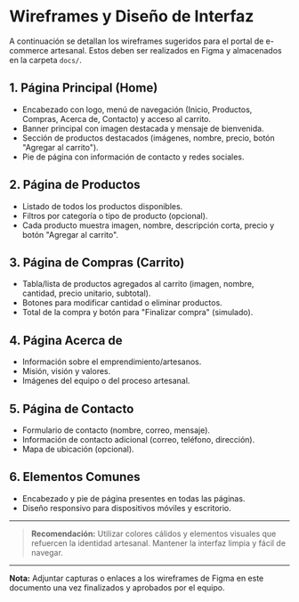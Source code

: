 # Wireframes y Diseño de Interfaz

A continuación se detallan los wireframes sugeridos para el portal de e-commerce artesanal. Estos deben ser realizados en Figma y almacenados en la carpeta `docs/`.

## 1. Página Principal (Home)
- Encabezado con logo, menú de navegación (Inicio, Productos, Compras, Acerca de, Contacto) y acceso al carrito.
- Banner principal con imagen destacada y mensaje de bienvenida.
- Sección de productos destacados (imágenes, nombre, precio, botón "Agregar al carrito").
- Pie de página con información de contacto y redes sociales.

## 2. Página de Productos
- Listado de todos los productos disponibles.
- Filtros por categoría o tipo de producto (opcional).
- Cada producto muestra imagen, nombre, descripción corta, precio y botón "Agregar al carrito".

## 3. Página de Compras (Carrito)
- Tabla/lista de productos agregados al carrito (imagen, nombre, cantidad, precio unitario, subtotal).
- Botones para modificar cantidad o eliminar productos.
- Total de la compra y botón para "Finalizar compra" (simulado).

## 4. Página Acerca de
- Información sobre el emprendimiento/artesanos.
- Misión, visión y valores.
- Imágenes del equipo o del proceso artesanal.

## 5. Página de Contacto
- Formulario de contacto (nombre, correo, mensaje).
- Información de contacto adicional (correo, teléfono, dirección).
- Mapa de ubicación (opcional).

## 6. Elementos Comunes
- Encabezado y pie de página presentes en todas las páginas.
- Diseño responsivo para dispositivos móviles y escritorio.

---

> **Recomendación:** Utilizar colores cálidos y elementos visuales que refuercen la identidad artesanal. Mantener la interfaz limpia y fácil de navegar.

---

**Nota:** Adjuntar capturas o enlaces a los wireframes de Figma en este documento una vez finalizados y aprobados por el equipo.
